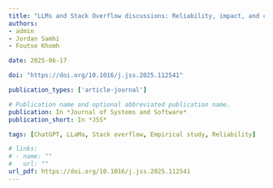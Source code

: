 ```yaml
---
title: "LLMs and Stack Overflow discussions: Reliability, impact, and challenges"
authors:
- admin
- Jordan Samhi
- Foutse Khomh

date: 2025-06-17

doi: "https://doi.org/10.1016/j.jss.2025.112541"

publication_types: ['article-journal']

# Publication name and optional abbreviated publication name.
publication: In *Journal of Systems and Software*
publication_short: In *JSS*

tags: [ChatGPT, LLaMa, Stack overflow, Empirical study, Reliability]

# links:
# - name: ""
#   url: ""
url_pdf: https://doi.org/10.1016/j.jss.2025.112541
---
```

